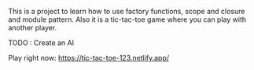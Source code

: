 This is a project to learn how to use factory functions, scope and closure and module pattern. Also it is a tic-tac-toe game where you can play with another player. 

TODO : Create an AI 

Play right now: https://tic-tac-toe-123.netlify.app/
